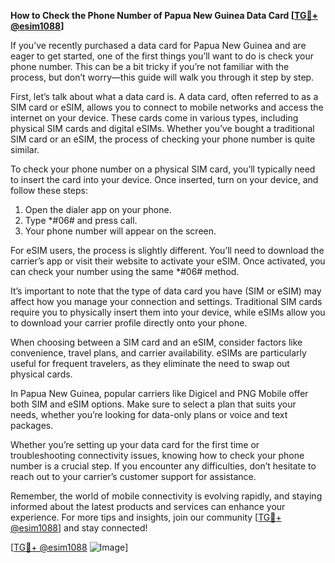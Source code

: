 **How to Check the Phone Number of Papua New Guinea Data Card [[TG💪+ @esim1088](https://t.me/s/esim1088)]**

If you’ve recently purchased a data card for Papua New Guinea and are eager to get started, one of the first things you’ll want to do is check your phone number. This can be a bit tricky if you’re not familiar with the process, but don’t worry—this guide will walk you through it step by step.

First, let’s talk about what a data card is. A data card, often referred to as a SIM card or eSIM, allows you to connect to mobile networks and access the internet on your device. These cards come in various types, including physical SIM cards and digital eSIMs. Whether you’ve bought a traditional SIM card or an eSIM, the process of checking your phone number is quite similar.

To check your phone number on a physical SIM card, you’ll typically need to insert the card into your device. Once inserted, turn on your device, and follow these steps:

1. Open the dialer app on your phone.
2. Type *#06# and press call.
3. Your phone number will appear on the screen.

For eSIM users, the process is slightly different. You’ll need to download the carrier’s app or visit their website to activate your eSIM. Once activated, you can check your number using the same *#06# method.

It’s important to note that the type of data card you have (SIM or eSIM) may affect how you manage your connection and settings. Traditional SIM cards require you to physically insert them into your device, while eSIMs allow you to download your carrier profile directly onto your phone.

When choosing between a SIM card and an eSIM, consider factors like convenience, travel plans, and carrier availability. eSIMs are particularly useful for frequent travelers, as they eliminate the need to swap out physical cards.

In Papua New Guinea, popular carriers like Digicel and PNG Mobile offer both SIM and eSIM options. Make sure to select a plan that suits your needs, whether you’re looking for data-only plans or voice and text packages.

Whether you’re setting up your data card for the first time or troubleshooting connectivity issues, knowing how to check your phone number is a crucial step. If you encounter any difficulties, don’t hesitate to reach out to your carrier’s customer support for assistance.

Remember, the world of mobile connectivity is evolving rapidly, and staying informed about the latest products and services can enhance your experience. For more tips and insights, join our community [[TG💪+ @esim1088](https://t.me/s/esim1088)] and stay connected!

[[TG💪+ @esim1088](https://t.me/s/esim1088) ![Image](https://i.postimg.cc/Y0z9fWf4/image.png)]